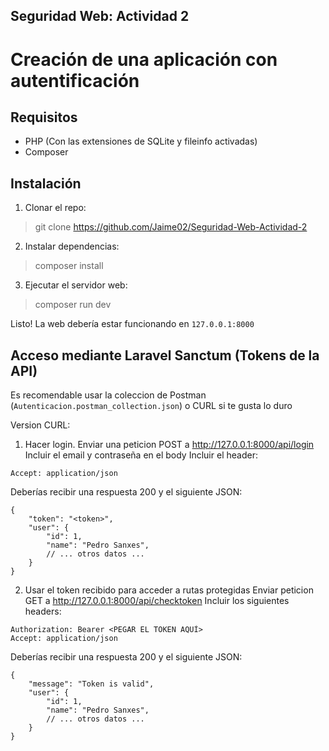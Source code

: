 ## Seguridad Web: Actividad 2
# Creación de una aplicación con autentificación

## Requisitos

- PHP (Con las extensiones de SQLite y fileinfo activadas)
- Composer

## Instalación

1. Clonar el repo:

> git clone https://github.com/Jaime02/Seguridad-Web-Actividad-2

2. Instalar dependencias:

> composer install

3. Ejecutar el servidor web:

> composer run dev

Listo! La web debería estar funcionando en `127.0.0.1:8000`


## Acceso mediante Laravel Sanctum (Tokens de la API)
Es recomendable usar la coleccion de Postman (`Autenticacion.postman_collection.json`) o CURL si te gusta lo duro

Version CURL:
1. Hacer login. Enviar una peticion POST a http://127.0.0.1:8000/api/login
Incluir el email y contraseña en el body
Incluir el header:
```
Accept: application/json
```

Deberías recibir una respuesta 200 y el siguiente JSON:

```jsonc
{
    "token": "<token>",
    "user": {
        "id": 1,
        "name": "Pedro Sanxes",
        // ... otros datos ...
    }
}
```

2. Usar el token recibido para acceder a rutas protegidas
Enviar peticion GET a http://127.0.0.1:8000/api/checktoken
Incluir los siguientes headers:
```
Authorization: Bearer <PEGAR EL TOKEN AQUÍ>
Accept: application/json
```

Deberías recibir una respuesta 200 y el siguiente JSON:
```jsonc
{
    "message": "Token is valid",
    "user": {
        "id": 1,
        "name": "Pedro Sanxes",
        // ... otros datos ...
    }
}
```
